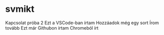 # svmikt
Kapcsolat próba 2
Ezt a VSCode-ban írtam
Hozzáadok még egy sort
Írom tovább
Ezt már Githubon írtam
Chromeból írt

